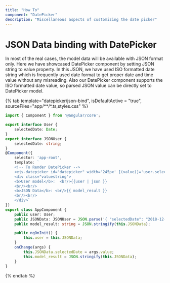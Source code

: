 ```yaml
---
title: "How To"
component: "DatePicker"
description: "Miscellaneous aspects of customizing the date picker"
---
```


# JSON Data binding with DatePicker

In most of the real cases, the model data will be available with JSON format only.
 Here we have showcased DatePicker component by setting JSON string to value property.
In this JSON, we have used ISO formatted date string which is frequently used date format to get proper date and time value without any misreading.
Also our DatePicker component supports the ISO formatted date value, so parsed JSON value can be directly set to DatePicker model.

{% tab template="datepicker/json-bind", isDefaultActive = "true",  sourceFiles="app/**/*.ts,styles.css" %}

```typescript
import { Component } from '@angular/core';

export interface User {
    selectedDate: Date;
}
export interface JSONUser {
    selectedDate: string;
}
@Component({
    selector: 'app-root',
    template: `
    <!-- To Render DatePicker -->
    <ejs-datepicker id="datepicker" width='245px' [(value)]='user.selectedDate' (change)='onChange($event)'></ejs-datepicker>
    <div class="valuestring">
    <b>User model</b>:  <br/>{{user | json }}
    <br/><br/>
    <b>JSON Data</b>: <br/>{{ model_result }}
    <br/><br/>
    </div>`
})
export class AppComponent {
    public user: User;
    public JSONData: JSONUser = JSON.parse('{ "selectedDate": "2018-12-18T08:56:00+00:00"}');
    public model_result: string = JSON.stringify(this.JSONData);

    public ngOnInit() {
        this.user = this.JSONData;
    }
    onChange(args) {
        this.JSONData.selectedDate = args.value;
        this.model_result = JSON.stringify(this.JSONData);
    }
}

```

{% endtab %}
